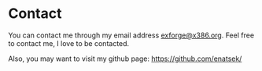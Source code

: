 # Contact

You can contact me through my email address <exforge@x386.org>. Feel free to contact me, I love to be contacted.

Also, you may want to visit my github page: <https://github.com/enatsek/>

